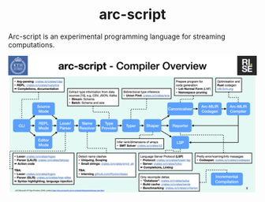 <h1 align="center">arc-script</h1>

Arc-script is an experimental programming language for streaming computations.

<p align="center">
  <img src="https://github.com/segeljakt/assets/raw/master/arc-script.png">
</p>
